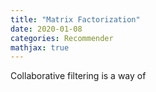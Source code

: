 ```yaml
---
title: "Matrix Factorization"
date: 2020-01-08
categories: Recommender
mathjax: true
---
```


Collaborative filtering is a way of 